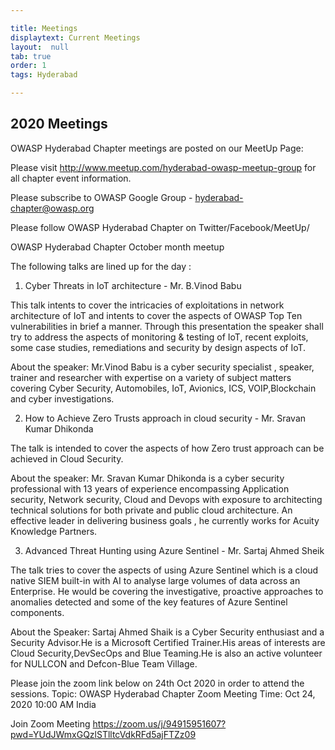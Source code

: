 ```yaml
---

title: Meetings
displaytext: Current Meetings
layout:  null
tab: true
order: 1
tags: Hyderabad

---
```


## 2020 Meetings
OWASP Hyderabad Chapter meetings are posted on our MeetUp Page:

Please visit http://www.meetup.com/hyderabad-owasp-meetup-group for all chapter event information.

Please subscribe to OWASP Google Group - hyderabad-chapter@owasp.org

Please follow OWASP Hyderabad Chapter on Twitter/Facebook/MeetUp/



OWASP Hyderabad Chapter October month meetup

The following talks are lined up for the day :

1. Cyber Threats in IoT architecture - Mr. B.Vinod Babu

This talk intents to cover the intricacies of exploitations in network architecture of IoT and intents to cover the aspects of OWASP Top Ten vulnerabilities in brief a manner.
Through this presentation the speaker shall try to address the aspects of monitoring & testing of IoT, recent exploits, some case studies, remediations and security by design aspects of IoT.

About the speaker: Mr.Vinod Babu is a cyber security specialist , speaker, trainer and researcher with expertise on a variety of subject matters covering Cyber Security, Automobiles, IoT, Avionics, ICS, VOIP,Blockchain and cyber investigations.

2. How to Achieve Zero Trusts approach in cloud security - Mr. Sravan Kumar Dhikonda

The talk is intended to cover the aspects of how Zero trust approach can be achieved in Cloud Security.

About the speaker: Mr. Sravan Kumar Dhikonda is a cyber security professional with 13 years of experience encompassing Application security, Network security, Cloud and Devops with exposure to architecting technical solutions for both private and public cloud architecture. An effective leader in delivering business goals , he currently works for Acuity Knowledge Partners.

3. Advanced Threat Hunting using Azure Sentinel - Mr. Sartaj Ahmed Sheik

The talk tries to cover the aspects of using Azure Sentinel which is a cloud native SIEM built-in with AI to analyse large volumes of data across an Enterprise. He would be covering the investigative, proactive approaches to anomalies detected and some of the key features of Azure Sentinel components.

About the Speaker: Sartaj Ahmed Shaik is a Cyber Security enthusiast and a Security Advisor.He is a Microsoft Certified Trainer.His areas of interests are Cloud Security,DevSecOps and Blue Teaming.He is
also an active volunteer for NULLCON and Defcon-Blue Team Village.

Please join the zoom link below on 24th Oct 2020 in order to attend the sessions.
Topic: OWASP Hyderabad Chapter Zoom Meeting
Time: Oct 24, 2020 10:00 AM India

Join Zoom Meeting
https://zoom.us/j/94915951607?pwd=YUdJWmxGQzlSTlltcVdkRFd5ajFTZz09

